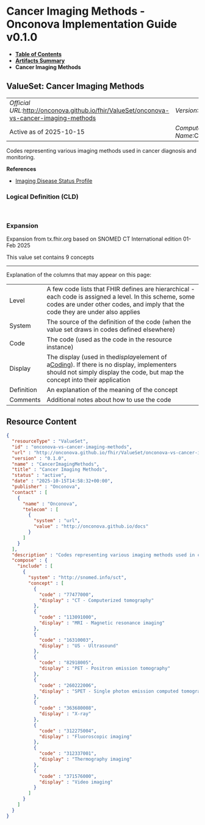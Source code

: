 # Cancer Imaging Methods - Onconova Implementation Guide v0.1.0

* [**Table of Contents**](toc.md)
* [**Artifacts Summary**](artifacts.md)
* **Cancer Imaging Methods**

## ValueSet: Cancer Imaging Methods 

| | |
| :--- | :--- |
| *Official URL*:http://onconova.github.io/fhir/ValueSet/onconova-vs-cancer-imaging-methods | *Version*:0.1.0 |
| Active as of 2025-10-15 | *Computable Name*:CancerImagingMethods |

 
Codes representing various imaging methods used in cancer diagnosis and monitoring. 

 **References** 

* [Imaging Disease Status Profile](StructureDefinition-onconova-imaging-disease-status.md)

### Logical Definition (CLD)

 

### Expansion

Expansion from tx.fhir.org based on SNOMED CT International edition 01-Feb 2025

This value set contains 9 concepts

-------

 Explanation of the columns that may appear on this page: 

| | |
| :--- | :--- |
| Level | A few code lists that FHIR defines are hierarchical - each code is assigned a level. In this scheme, some codes are under other codes, and imply that the code they are under also applies |
| System | The source of the definition of the code (when the value set draws in codes defined elsewhere) |
| Code | The code (used as the code in the resource instance) |
| Display | The display (used in the*display*element of a[Coding](http://hl7.org/fhir/R4/datatypes.html#Coding)). If there is no display, implementers should not simply display the code, but map the concept into their application |
| Definition | An explanation of the meaning of the concept |
| Comments | Additional notes about how to use the code |



## Resource Content

```json
{
  "resourceType" : "ValueSet",
  "id" : "onconova-vs-cancer-imaging-methods",
  "url" : "http://onconova.github.io/fhir/ValueSet/onconova-vs-cancer-imaging-methods",
  "version" : "0.1.0",
  "name" : "CancerImagingMethods",
  "title" : "Cancer Imaging Methods",
  "status" : "active",
  "date" : "2025-10-15T14:58:32+00:00",
  "publisher" : "Onconova",
  "contact" : [
    {
      "name" : "Onconova",
      "telecom" : [
        {
          "system" : "url",
          "value" : "http://onconova.github.io/docs"
        }
      ]
    }
  ],
  "description" : "Codes representing various imaging methods used in cancer diagnosis and monitoring.",
  "compose" : {
    "include" : [
      {
        "system" : "http://snomed.info/sct",
        "concept" : [
          {
            "code" : "77477000",
            "display" : "CT - Computerized tomography"
          },
          {
            "code" : "113091000",
            "display" : "MRI - Magnetic resonance imaging"
          },
          {
            "code" : "16310003",
            "display" : "US - Ultrasound"
          },
          {
            "code" : "82918005",
            "display" : "PET - Positron emission tomography"
          },
          {
            "code" : "260222006",
            "display" : "SPET - Single photon emission computed tomography"
          },
          {
            "code" : "363680008",
            "display" : "X-ray"
          },
          {
            "code" : "312275004",
            "display" : "Fluoroscopic imaging"
          },
          {
            "code" : "312337001",
            "display" : "Thermography imaging"
          },
          {
            "code" : "371576000",
            "display" : "Video imaging"
          }
        ]
      }
    ]
  }
}

```

